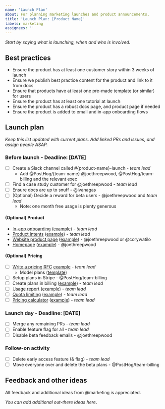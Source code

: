 ```yaml
---
name: 'Launch Plan'
about: For planning marketing launches and product announcements.
title: 'Launch Plan: [Product Name]'
labels: marketing
assignees: ''
---
```


_Start by saying what is launching, when and who is involved._

## Best practices

-   Ensure the product has at least one customer story within 3 weeks of launch
-   Ensure we publish best practice content for the product and link to it from docs
-   Ensure that products have at least one pre-made template (or similar) for users
-   Ensure the product has at least one tutorial at launch
-   Ensure the product has a robust docs page, and product page if needed
-   Ensure the product is added to email and in-app onboarding flows

## Launch plan

_Keep this list updated with current plans. Add linked PRs and issues, and assign people ASAP._

### Before launch - Deadline: [DATE]

<!-- Add / Remove tasks below depending on your needs. -->

-   [ ] Create a Slack channel called #{product-name}-launch - _team lead_
    -   Add @PostHog/{team-name} @joethreepwood, @PostHog/team-billing and the relevant exec
-   [ ] Find a case study customer for @joethreepwood - _team lead_
-   [ ] Ensure docs are up to snuff - @ivanagas
-   [ ] (Optional) Decide a reward for beta users - @joethreepwood and _team lead_
    -   Note: one month free usage is plenty generous

#### (Optional) Product

<!-- Remove this section if you are not launching an entirely new product. -->

-   [In-app onboarding]() ([example](https://github.com/PostHog/posthog/pull/30071)) - _team lead_
-   [Product intents]() ([example](https://github.com/PostHog/posthog/pull/30099)) - _team lead_
-   [Website product page]() ([example](https://github.com/PostHog/posthog.com/pull/10988)) - @joethreepwood or @corywatilo
-   [Homepage]() ([example](https://github.com/PostHog/posthog.com/pull/11215)) - @joethreepwood

#### (Optional) Pricing

<!-- Remove this section if you are not charging for the product. -->

-   [ ] [Write a pricing RFC]() [example](https://github.com/PostHog/product-internal/blob/main/requests-for-comments/contents/2025-03-20-error-tracking-pricing-launch.md) - _team lead_
    -   Model plans ([template](https://docs.google.com/spreadsheets/d/1Ue4qlfGyEz8EmwDIgB4ro2e9LLRoxM40lXTFA8ZLFXg))
-   [ ] Setup plans in Stripe - @PostHog/team-billing
-   [ ] Create plans in billing ([example](https://github.com/PostHog/billing/pull/1186)) - _team lead_
-   [ ] [Usage report]() ([example](https://github.com/PostHog/posthog/pull/28313)) - _team lead_
-   [ ] [Quota limiting]() ([example](https://github.com/PostHog/posthog/pull/30459)) - _team lead_
-   [ ] [Pricing calculator]() ([example](https://github.com/PostHog/posthog.com/pull/11143)) - _team lead_

### Launch day - Deadline: [DATE]

<!-- Add / Remove tasks below depending on your needs. -->

-   [ ] Merge any remaining PRs - _team lead_
-   [ ] Enable feature flag for all - _team lead_
-   [ ] Disable beta feedback emails - @joethreepwood

### Follow-on activity

-   [ ] Delete early access feature (& flag) - _team lead_
-   [ ] Move everyone over and delete the beta plans - @PostHog/team-billing

## Feedback and other ideas

All feedback and additional ideas from @marketing is appreciated.

_You can add additional out-there ideas here_.
